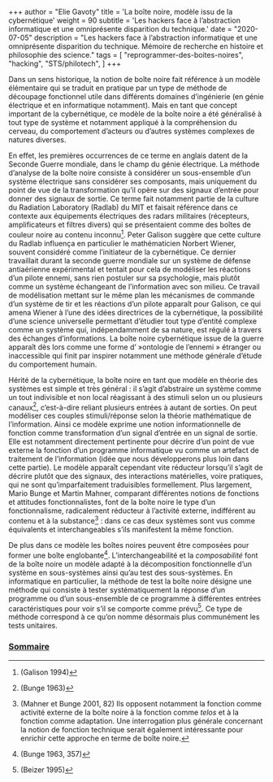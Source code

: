 +++
author = "Elie Gavoty"
title = 'La boîte noire, modèle issu de la cybernétique'
weight = 90
subtitle =   'Les hackers face à l’abstraction informatique et une omniprésente disparition du technique.'
date = "2020-07-05"
description = "Les hackers face à l’abstraction informatique et une omniprésente disparition du technique. Mémoire de recherche en histoire et philosophie des science."
tags = [
	"reprogrammer-des-boites-noires",
  "hacking",
  "STS/philotech",
]
+++

Dans un sens historique, la notion de boîte noire fait référence à un
modèle élémentaire qui se traduit en pratique par un type de méthode de
découpage fonctionnel utile dans différents domaines d’ingénierie (en
génie électrique et en informatique notamment). Mais en tant que concept
important de la cybernétique, ce modèle de la boîte noire a été
généralisé à tout type de système et notamment appliqué à la
compréhension du cerveau, du comportement d’acteurs ou d’autres systèmes
complexes de natures diverses.

En effet, les premières occurrences de ce terme en anglais datent de la
Seconde Guerre mondiale, dans le champ du génie électrique. La méthode
d’analyse de la boîte noire consiste à considérer un sous-ensemble d’un
système électrique sans considérer ses composants, mais uniquement du
point de vue de la transformation qu’il opère sur des signaux d’entrée
pour donner des signaux de sortie. Ce terme fait notamment partie de la
culture du Radiation Laboratory (Radlab) du MIT et faisait référence
dans ce contexte aux équipements électriques des radars militaires
(récepteurs, amplificateurs et filtres divers) qui se présentaient comme
des boîtes de couleur noire au contenu inconnu[^124]. Peter Galison
suggère que cette culture du Radlab influença en particulier le
mathématicien Norbert Wiener, souvent considéré comme l’initiateur de la
cybernétique. Ce dernier travaillait durant la seconde guerre mondiale
sur un système de défense antiaérienne expérimental et tentait pour cela
de modéliser les réactions d’un pilote ennemi, sans rien postuler sur sa
psychologie, mais plutôt comme un système échangeant de l’information
avec son milieu. Ce travail de modélisation mettant sur le même plan les
mécanismes de commande d’un système de tir et les réactions d’un pilote
apparaît pour Galison, ce qui amena Wiener à l’une des idées directrices
de la cybernétique, la possibilité d’une science universelle permettant
d’étudier tout type d’entité complexe comme un système qui,
indépendamment de sa nature, est régulé à travers des échanges
d’informations. La boîte noire cybernétique issue de la guerre apparaît
dès lors comme une forme d’ »ontologie de l’ennemi » étranger ou
inaccessible qui finit par inspirer notamment une méthode générale
d’étude du comportement humain.

Hérité de la cybernétique, la boîte noire en tant que modèle en théorie
des systèmes est simple et très général : il s’agit d’abstraire un
système comme un tout indivisible et non local réagissant à des stimuli
selon un ou plusieurs canaux[^125], c’est-à-dire reliant plusieurs
entrées à autant de sorties. On peut modéliser ces couples
stimuli/réponse selon la théorie mathématique de l’information. Ainsi ce
modèle exprime une notion informationnelle de fonction comme
transformation d’un signal d’entrée en un signal de sortie. Elle est
notamment directement pertinente pour décrire d’un point de vue externe
la fonction d’un programme informatique vu comme un artefact de
traitement de l’information (idée que nous développerons plus loin dans
cette partie). Le modèle apparaît cependant vite réducteur lorsqu’il
s’agit de décrire plutôt que des signaux, des interactions matérielles,
voire pratiques, qui ne sont qu’imparfaitement traduisibles
formellement. Plus largement, Mario Bunge et Martin Mahner, comparant
différentes notions de fonctions et attitudes fonctionnalistes, font de
la boîte noire le type d’un fonctionnalisme, radicalement réducteur à
l’activité externe, indifférent au contenu et à la substance[^126] :
dans ce cas deux systèmes sont vus comme équivalents et interchangeables
s’ils manifestent la même fonction.

De plus dans ce modèle les boîtes noires peuvent être composées pour
former une boîte englobante[^127]. L’interchangeabilité et la
*composabilité* font de la boîte noire un modèle adapté à la
décomposition fonctionnelle d’un système en sous-systèmes ainsi qu’au
test des sous-systèmes. En informatique en particulier, la méthode de
test la boîte noire désigne une méthode qui consiste à tester
systématiquement la réponse d’un programme ou d’un sous-ensemble de ce
programme à différentes entrées caractéristiques pour voir s’il se
comporte comme prévu[^128]. Ce type de méthode correspond à ce qu’on
nomme désormais plus communément les tests unitaires.


[^124]:  (Galison 1994)

[^125]:  (Bunge 1963)

[^126]:  (Mahner et Bunge 2001, 82) Ils opposent notamment la fonction
    comme activité externe de la boîte noire à la fonction comme *telos*
    et à la fonction comme adaptation. Une interrogation plus générale
    concernant la notion de fonction technique serait également
    intéressante pour enrichir cette approche en terme de boîte noire.

[^127]:  (Bunge 1963, 357)

[^128]:  (Beizer 1995)


### [Sommaire](../01-sommaire)
